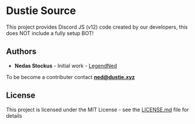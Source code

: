 # Dustie Source
This project provides Discord JS (v12) code created by our developers, this does NOT include a fully setup BOT!

## Authors

* **Nedas Stockus** - Initial work - [LegendNed](https://github.com/LegendNed)

To be become a contributer contact **ned@dustie.xyz**

## License

This project is licensed under the MIT License - see the [LICENSE.md](LICENSE.md) file for details
